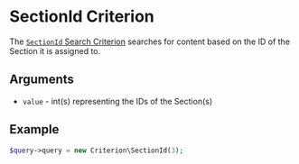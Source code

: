 # SectionId Criterion

The [`SectionId` Search Criterion](https://github.com/ibexa/core/blob/main/src/contracts/Repository/Values/Content/Query/Criterion/SectionId.php)
searches for content based on the ID of the Section it is assigned to.

## Arguments

- `value` - int(s) representing the IDs of the Section(s)

## Example

``` php
$query->query = new Criterion\SectionId(3);
```
